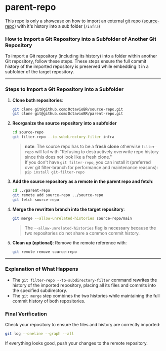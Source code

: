 # parent-repo

This repo is only a showcase on how to import an external git repo ([source-repo](https://github.com/octaviobr/source-repo)) with it's history into a sub folder (`/infra`)

### How to Import a Git Repository into a Subfolder of Another Git Repository
To import a Git repository (including its history) into a folder within another Git repository, follow these steps. These steps ensure the full commit history of the imported repository is preserved while embedding it in a subfolder of the target repository.

---
### Steps to Import a Git Repository into a Subfolder
1. **Clone both repositories**:
   ```bash
   git clone git@github.com:OctavioBR/source-repo.git
   git clone git@github.com:OctavioBR/parent-repo.git
   ```
2. **Reorganize the source repository into a subfolder**
   ```bash
   cd source-repo
   git filter-repo --to-subdirectory-filter infra
   ```
   > **note**: The source repo has to be a **fresh clone** otherwise `filter-repo` will fail with "Refusing to destructively overwrite repo history since this does not look like a fresh clone."<br>
   > If you don't have `git filter-repo`, you can install it (preferred over git filter-branch for performance and maintenance reasons): `pip install git-filter-repo`
3. **Add the source repository as a remote in the parent repo and fetch**:
   ```bash
   cd ../parent-repo
   git remote add source-repo ../source-repo
   git fetch source-repo
   ```
4. **Merge the rewritten branch into the target repository**:
   ```bash
   git merge --allow-unrelated-histories source-repo/main
   ```
   > The `--allow-unrelated-histories` flag is necessary because the two repositories do not share a common commit history.
5. **Clean up (optional)**: Remove the remote reference with:
   ```bash
   git remote remove source-repo
   ```

---

### Explanation of What Happens
- The `git filter-repo --to-subdirectory-filter` command rewrites the history of the imported repository, placing all its files and commits into the specified subdirectory.
- The `git merge` step combines the two histories while maintaining the full commit history of both repositories.

### Final Verification
Check your repository to ensure the files and history are correctly imported:
```bash
git log --oneline --graph --all
```
If everything looks good, push your changes to the remote repository.
